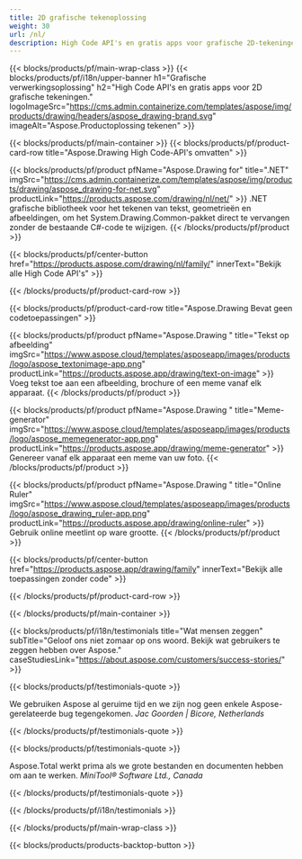 ```yaml
---
title: 2D grafische tekenoplossing 
weight: 30
url: /nl/
description: High Code API's en gratis apps voor grafische 2D-tekeningen. Mogelijkheid om tekst, lijnen, curven en figuren te tekenen en afbeeldingen naar verschillende formaten te converteren.
---
```


{{< blocks/products/pf/main-wrap-class >}}
{{< blocks/products/pf/i18n/upper-banner h1="Grafische verwerkingsoplossing" h2="High Code API's en gratis apps voor 2D grafische tekeningen." logoImageSrc="https://cms.admin.containerize.com/templates/aspose/img/products/drawing/headers/aspose_drawing-brand.svg" imageAlt="Aspose.Productoplossing tekenen" >}}

{{< blocks/products/pf/main-container >}}
{{< blocks/products/pf/product-card-row title="Aspose.Drawing High Code-API's omvatten" >}}

{{< blocks/products/pf/product pfName="Aspose.Drawing for" title=".NET" imgSrc="https://cms.admin.containerize.com/templates/aspose/img/products/drawing/aspose_drawing-for-net.svg" productLink="https://products.aspose.com/drawing/nl/net/" >}}
.NET grafische bibliotheek voor het tekenen van tekst, geometrieën en afbeeldingen, om het System.Drawing.Common-pakket direct te vervangen zonder de bestaande C#-code te wijzigen.
{{< /blocks/products/pf/product >}}

{{< blocks/products/pf/center-button href="https://products.aspose.com/drawing/nl/family/" innerText="Bekijk alle High Code API's" >}}

{{< /blocks/products/pf/product-card-row >}}

{{< blocks/products/pf/product-card-row title="Aspose.Drawing Bevat geen codetoepassingen" >}}

{{< blocks/products/pf/product pfName="Aspose.Drawing " title="Tekst op afbeelding" imgSrc="https://www.aspose.cloud/templates/asposeapp/images/products/logo/aspose_textonimage-app.png" productLink="https://products.aspose.app/drawing/text-on-image" >}}
Voeg tekst toe aan een afbeelding, brochure of een meme vanaf elk apparaat.
{{< /blocks/products/pf/product >}}

{{< blocks/products/pf/product pfName="Aspose.Drawing " title="Meme-generator" imgSrc="https://www.aspose.cloud/templates/asposeapp/images/products/logo/aspose_memegenerator-app.png" productLink="https://products.aspose.app/drawing/meme-generator" >}}
Genereer vanaf elk apparaat een meme van uw foto.
{{< /blocks/products/pf/product >}}

{{< blocks/products/pf/product pfName="Aspose.Drawing " title="Online Ruler" imgSrc="https://www.aspose.cloud/templates/asposeapp/images/products/logo/aspose_drawing_ruler-app.png" productLink="https://products.aspose.app/drawing/online-ruler" >}}
Gebruik online meetlint op ware grootte.
{{< /blocks/products/pf/product >}}

{{< blocks/products/pf/center-button href="https://products.aspose.app/drawing/family" innerText="Bekijk alle toepassingen zonder code" >}}

{{< /blocks/products/pf/product-card-row >}}

{{< /blocks/products/pf/main-container >}}

{{< blocks/products/pf/i18n/testimonials title="Wat mensen zeggen" subTitle="Geloof ons niet zomaar op ons woord. Bekijk wat gebruikers te zeggen hebben over Aspose." caseStudiesLink="https://about.aspose.com/customers/success-stories/" >}}

{{< blocks/products/pf/testimonials-quote >}}
<p class="first">
 We gebruiken Aspose al geruime tijd en we zijn nog geen enkele Aspose-gerelateerde bug tegengekomen.
 <em>
  Jac Goorden | Bicore, Netherlands
 </em>
</p>

{{< /blocks/products/pf/testimonials-quote >}}

{{< blocks/products/pf/testimonials-quote >}}
<p class="second">
 Aspose.Total werkt prima als we grote bestanden en documenten hebben om aan te werken.
 <em>
  MiniTool® Software Ltd., Canada
 </em>
</p>

{{< /blocks/products/pf/testimonials-quote >}}

{{< /blocks/products/pf/i18n/testimonials >}}

{{< /blocks/products/pf/main-wrap-class >}}

{{< blocks/products/products-backtop-button >}}
